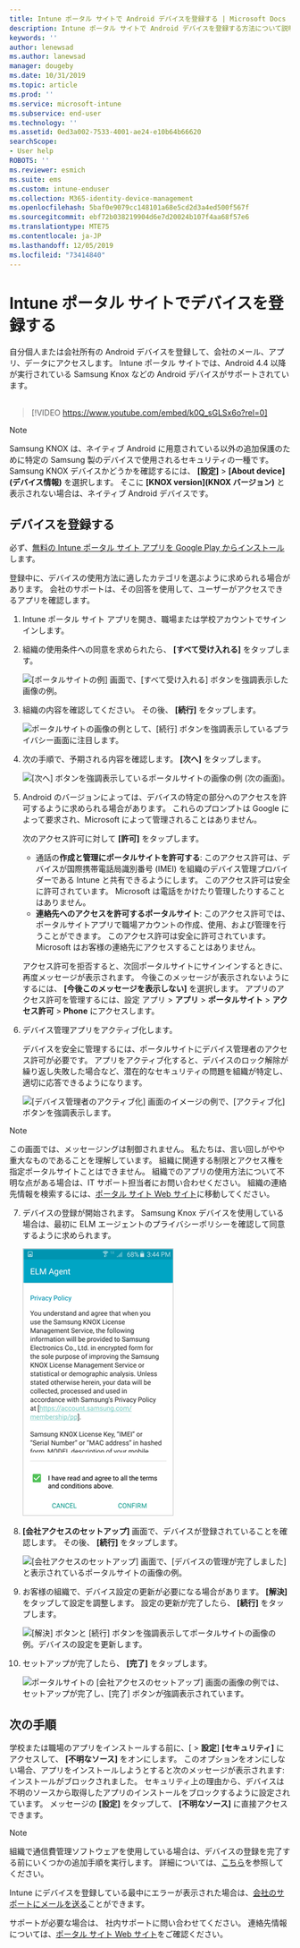 ```yaml
---
title: Intune ポータル サイトで Android デバイスを登録する | Microsoft Docs
description: Intune ポータル サイトで Android デバイスを登録する方法について説明します
keywords: ''
author: lenewsad
ms.author: lanewsad
manager: dougeby
ms.date: 10/31/2019
ms.topic: article
ms.prod: ''
ms.service: microsoft-intune
ms.subservice: end-user
ms.technology: ''
ms.assetid: 0ed3a002-7533-4001-ae24-e10b64b66620
searchScope:
- User help
ROBOTS: ''
ms.reviewer: esmich
ms.suite: ems
ms.custom: intune-enduser
ms.collection: M365-identity-device-management
ms.openlocfilehash: 5baf0e9079cc148101a68e5cd2d3a4ed500f567f
ms.sourcegitcommit: ebf72b038219904d6e7d20024b107f4aa68f57e6
ms.translationtype: MTE75
ms.contentlocale: ja-JP
ms.lasthandoff: 12/05/2019
ms.locfileid: "73414840"
---
```

# <a name="enroll-your-device-with-company-portal"></a>Intune ポータル サイトでデバイスを登録する  
自分個人または会社所有の Android デバイスを登録して、会社のメール、アプリ、データにアクセスします。 Intune ポータル サイトでは、Android 4.4 以降が実行されている Samsung Knox などの Android デバイスがサポートされています。  
</br>
> [!VIDEO https://www.youtube.com/embed/k0Q_sGLSx6o?rel=0]

> [!NOTE]
> Samsung KNOX は、ネイティブ Android に用意されている以外の追加保護のために特定の Samsung 製のデバイスで使用されるセキュリティの一種です。 Samsung KNOX デバイスかどうかを確認するには、 **[設定]**  >  **[About device]\(デバイス情報\)** を選択します。 そこに **[KNOX version]\(KNOX バージョン\)** と表示されない場合は、ネイティブ Android デバイスです。

## <a name="enroll-device"></a>デバイスを登録する  
必ず、[無料の Intune ポータル サイト アプリを Google Play からインストール](https://play.google.com/store/apps/details?id=com.microsoft.windowsintune.companyportal)します。 

登録中に、デバイスの使用方法に適したカテゴリを選ぶように求められる場合があります。 会社のサポートは、その回答を使用して、ユーザーがアクセスできるアプリを確認します。  

1. Intune ポータル サイト アプリを開き、職場または学校アカウントでサインインします。  

2. 組織の使用条件への同意を求められたら、 **[すべて受け入れる]** をタップします。  

   ![[ポータルサイトの例] 画面で、[すべて受け入れる] ボタンを強調表示した画像の例。](./media/accept-terms-1911.png)  


3. 組織の内容を確認してください。 その後、 **[続行]** をタップします。


    ![ポータルサイトの画像の例として、[続行] ボタンを強調表示しているプライバシー画面に注目します。](./media/android-privacy-screen-1911.png)  
4. 次の手順で、予期される内容を確認します。 **[次へ]** をタップします。  

    ![[次へ] ボタンを強調表示しているポータルサイトの画像の例 (次の画面)。](./media/android-whats-next-1911.png)  


5. Android のバージョンによっては、デバイスの特定の部分へのアクセスを許可するように求められる場合があります。 これらのプロンプトは Google によって要求され、Microsoft によって管理されることはありません。  

    次のアクセス許可に対して **[許可]** をタップします。  
    * 通話の**作成と管理にポータルサイトを許可する**: このアクセス許可は、デバイスが国際携帯電話局識別番号 (IMEI) を組織のデバイス管理プロバイダーである Intune と共有できるようにします。 このアクセス許可は安全に許可されています。 Microsoft は電話をかけたり管理したりすることはありません。  
    * **連絡先へのアクセスを許可するポータルサイト**: このアクセス許可では、ポータルサイトアプリで職場アカウントの作成、使用、および管理を行うことができます。  このアクセス許可は安全に許可されています。 Microsoft はお客様の連絡先にアクセスすることはありません。 

    アクセス許可を拒否すると、次回ポータルサイトにサインインするときに、再度メッセージが表示されます。 今後このメッセージが表示されないようにするには、 **[今後このメッセージを表示しない]** を選択します。 アプリのアクセス許可を管理するには、設定 アプリ > **アプリ** > **ポータルサイト** > **アクセス許可** > **Phone** にアクセスします。  

6. デバイス管理アプリをアクティブ化します。 

    デバイスを安全に管理するには、ポータルサイトにデバイス管理者のアクセス許可が必要です。 アプリをアクティブ化すると、デバイスのロック解除が繰り返し失敗した場合など、潜在的なセキュリティの問題を組織が特定し、適切に応答できるようになります。  

    ![[デバイス管理者のアクティブ化] 画面のイメージの例で、[アクティブ化] ボタンを強調表示します。](./media/activate-device-administrator-1911.png)  

> [!NOTE]
> この画面では、メッセージングは制御されません。 私たちは、言い回しがやや重大なものであることを理解しています。 組織に関連する制限とアクセス権を指定ポータルサイトことはできません。 組織でのアプリの使用方法について不明な点がある場合は、IT サポート担当者にお問い合わせください。 組織の連絡先情報を検索するには、[ポータル サイト Web サイト](https://go.microsoft.com/fwlink/?linkid=2010980)に移動してください。  


7. デバイスの登録が開始されます。 Samsung Knox デバイスを使用している場合は、最初に ELM エージェントのプライバシーポリシーを確認して同意するように求められます。   

    ![登録時に表示される Samsung Knox privacy policy 画面の例。](./media/and-enroll-7-knox-privacy-policy.png)  

8. **[会社アクセスのセットアップ]** 画面で、デバイスが登録されていることを確認します。 その後、 **[続行]** をタップします。  

    ![[会社アクセスのセットアップ] 画面で、[デバイスの管理が完了しました] と表示されているポータルサイトの画像の例。](./media/update-settings-1911.png)  

9. お客様の組織で、デバイス設定の更新が必要になる場合があります。 **[解決]** をタップして設定を調整します。 設定の更新が完了したら、 **[続行]** をタップします。  

   ![[解決] ボタンと [続行] ボタンを強調表示してポータルサイトの画像の例。デバイスの設定を更新します。](./media/resolve-settings-1911.png)  

10. セットアップが完了したら、 **[完了]** をタップします。    

    ![ポータルサイトの [会社アクセスのセットアップ] 画面の画像の例では、セットアップが完了し、[完了] ボタンが強調表示されています。](./media/android-enrollment-done-1911.png) 

## <a name="next-steps"></a>次の手順  

学校または職場のアプリをインストールする前に、[ > **設定**] **[セキュリティ]** にアクセスして、 **[不明なソース]** をオンにします。 このオプションをオンにしない場合、アプリをインストールしようとすると次のメッセージが表示されます: インストールがブロックされました。 セキュリティ上の理由から、デバイスは不明のソースから取得したアプリのインストールをブロックするように設定されています。 メッセージの **[設定]** をタップして、 **[不明なソース]** に直接アクセスできます。  

> [!Note]
> 組織で通信費管理ソフトウェアを使用している場合は、デバイスの登録を完了する前にいくつかの追加手順を実行します。 詳細については、[こちら](enroll-your-device-with-telecom-expense-management-android.md)を参照してください。

Intune にデバイスを登録している最中にエラーが表示された場合は、[会社のサポートにメールを送る](send-logs-to-your-it-admin-by-email-android.md)ことができます。  

サポートが必要な場合は、 社内サポートに問い合わせてください。 連絡先情報については、[ポータル サイト Web サイト](https://go.microsoft.com/fwlink/?linkid=2010980)をご確認ください。  